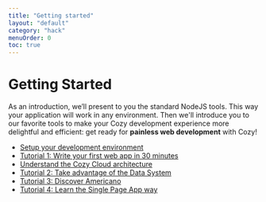 ```yaml
---
title: "Getting started"
layout: "default"
category: "hack"
menuOrder: 0
toc: true
---
```



# Getting Started


As an introduction, we’ll present to you the standard NodeJS tools. This way your application will work in any environment. Then
we'll introduce you to our favorite tools to make your Cozy development
experience more delightful and efficient: get ready for **painless
web development** with Cozy!

* [Setup your development environment](/hack/getting-started/setup-environment.html)
* [Tutorial 1: Write your first web app in 30 minutes](/hack/getting-started/first-app.html)
* [Understand the Cozy Cloud architecture](/hack/getting-started/architecture-overview.html)
* [Tutorial 2: Take advantage of the Data System](/hack/getting-started/play-with-data-system.html)
* [Tutorial 3: Discover Americano](/hack/getting-started/discover-americano.html)
* [Tutorial 4: Learn the Single Page App way ](/hack/getting-started/learn-single-page-app-way.html)
